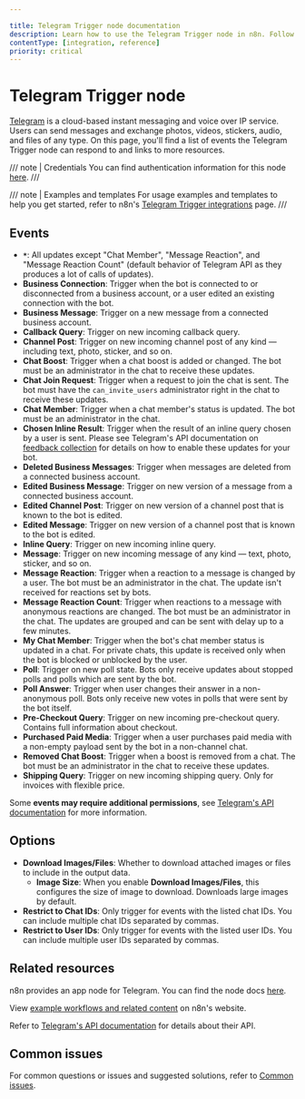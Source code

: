 ```yaml
---

title: Telegram Trigger node documentation
description: Learn how to use the Telegram Trigger node in n8n. Follow technical documentation to integrate Telegram Trigger node into your workflows.
contentType: [integration, reference]
priority: critical
---
```


# Telegram Trigger node

[Telegram](https://telegram.org/) is a cloud-based instant messaging and voice over IP service. Users can send messages and exchange photos, videos, stickers, audio, and files of any type. On this page, you'll find a list of events the Telegram Trigger node can respond to and links to more resources.

/// note | Credentials
You can find authentication information for this node [here](/integrations/builtin/credentials/telegram.md).
///

///  note  | Examples and templates
For usage examples and templates to help you get started, refer to n8n's [Telegram Trigger integrations](https://n8n.io/integrations/telegram-trigger/) page.
///

## Events

- **`*`**: All updates except "Chat Member", "Message Reaction", and "Message Reaction Count" (default behavior of Telegram API as they produces a lot of calls of updates).
- **Business Connection**: Trigger when the bot is connected to or disconnected from a business account, or a user edited an existing connection with the bot.
- **Business Message**: Trigger on a new message from a connected business account.
- **Callback Query**: Trigger on new incoming callback query.
- **Channel Post**: Trigger on new incoming channel post of any kind — including text, photo, sticker, and so on.
- **Chat Boost**: Trigger when a chat boost is added or changed. The bot must be an administrator in the chat to receive these updates.
- **Chat Join Request**: Trigger when a request to join the chat is sent. The bot must have the `can_invite_users` administrator right in the chat to receive these updates.
- **Chat Member**: Trigger when a chat member's status is updated. The bot must be an administrator in the chat.
- **Chosen Inline Result**: Trigger when the result of an inline query chosen by a user is sent. Please see Telegram's API documentation on [feedback collection](https://core.telegram.org/bots/inline#collecting-feedback) for details on how to enable these updates for your bot.
- **Deleted Business Messages**: Trigger when messages are deleted from a connected business account.
- **Edited Business Message**: Trigger on new version of a message from a connected business account.
- **Edited Channel Post**: Trigger on new version of a channel post that is known to the bot is edited.
- **Edited Message**: Trigger on new version of a channel post that is known to the bot is edited.
- **Inline Query**: Trigger on new incoming inline query.
- **Message**: Trigger on new incoming message of any kind — text, photo, sticker, and so on.
- **Message Reaction**: Trigger when a reaction to a message is changed by a user. The bot must be an administrator in the chat. The update isn't received for reactions set by bots.
- **Message Reaction Count**: Trigger when reactions to a message with anonymous reactions are changed. The bot must be an administrator in the chat. The updates are grouped and can be sent with delay up to a few minutes.
- **My Chat Member**: Trigger when the bot's chat member status is updated in a chat. For private chats, this update is received only when the bot is blocked or unblocked by the user.
- **Poll**: Trigger on new poll state. Bots only receive updates about stopped polls and polls which are sent by the bot.
- **Poll Answer**: Trigger when user changes their answer in a non-anonymous poll. Bots only receive new votes in polls that were sent by the bot itself.
- **Pre-Checkout Query**: Trigger on new incoming pre-checkout query. Contains full information about checkout.
- **Purchased Paid Media**: Trigger when a user purchases paid media with a non-empty payload sent by the bot in a non-channel chat.
- **Removed Chat Boost**: Trigger when a boost is removed from a chat. The bot must be an administrator in the chat to receive these updates.
- **Shipping Query**: Trigger on new incoming shipping query. Only for invoices with flexible price.

Some **events may require additional permissions**, see [Telegram's API documentation](https://core.telegram.org/bots/api#getting-updates) for more information.

## Options

- **Download Images/Files**: Whether to download attached images or files to include in the output data.
	- **Image Size**: When you enable **Download Images/Files**, this configures the size of image to download. Downloads large images by default.
- **Restrict to Chat IDs**: Only trigger for events with the listed chat IDs. You can include multiple chat IDs separated by commas.
- **Restrict to User IDs**: Only trigger for events with the listed user IDs. You can include multiple user IDs separated by commas.

## Related resources

n8n provides an app node for Telegram. You can find the node docs [here](/integrations/builtin/credentials/telegram.md).

View [example workflows and related content](https://n8n.io/integrations/telegram-trigger/) on n8n's website.

Refer to [Telegram's API documentation](https://core.telegram.org/bots/api) for details about their API.

## Common issues

For common questions or issues and suggested solutions, refer to [Common issues](/integrations/builtin/trigger-nodes/n8n-nodes-base.telegramtrigger/common-issues.md).
